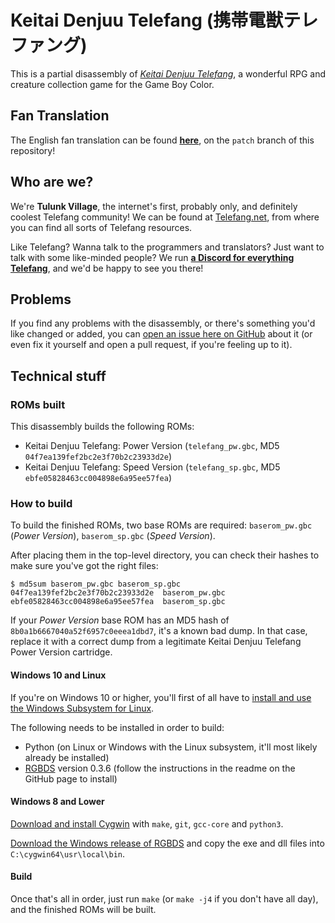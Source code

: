 # Keitai Denjuu Telefang (携帯電獣テレファング)

This is a partial disassembly of *[Keitai Denjuu Telefang](https://en.wikipedia.org/wiki/Keitai_Denj%C5%AB_Telefang)*, a wonderful RPG and creature collection game for the Game Boy Color.

## Fan Translation

The English fan translation can be found **[here](https://github.com/telefang/telefang/tree/patch)**, on the `patch` branch of this repository!

## Who are we?

We're **Tulunk Village**, the internet's first, probably only, and definitely coolest Telefang community! We can be found at [Telefang.net](http://telefang.net/), from where you can find all sorts of Telefang resources.

Like Telefang? Wanna talk to the programmers and translators? Just want to talk with some like-minded people? We run **[a Discord for everything Telefang](https://discord.gg/BMqRucb)**, and we'd be happy to see you there!

## Problems

If you find any problems with the disassembly, or there's something you'd like changed or added, you can [open an issue here on GitHub](https://github.com/telefang/telefang/issues) about it (or even fix it yourself and open a pull request, if you're feeling up to it).

## Technical stuff

### ROMs built

This disassembly builds the following ROMs:
* Keitai Denjuu Telefang: Power Version (`telefang_pw.gbc`, MD5 `04f7ea139fef2bc2e3f70b2c23933d2e`)
* Keitai Denjuu Telefang: Speed Version (`telefang_sp.gbc`, MD5 `ebfe05828463cc004898e6a95ee57fea`)

### How to build

To build the finished ROMs, two base ROMs are required: `baserom_pw.gbc` (*Power Version*), `baserom_sp.gbc` (*Speed Version*).

After placing them in the top-level directory, you can check their hashes to make sure you've got the right files:

```
$ md5sum baserom_pw.gbc baserom_sp.gbc
04f7ea139fef2bc2e3f70b2c23933d2e  baserom_pw.gbc
ebfe05828463cc004898e6a95ee57fea  baserom_sp.gbc
```

If your *Power Version* base ROM has an MD5 hash of `8b0a1b6667040a52f6957c0eeea1dbd7`, it's a known bad dump. In that case, replace it with a correct dump from a legitimate Keitai Denjuu Telefang Power Version cartridge.

#### Windows 10 and Linux

If you're on Windows 10 or higher, you'll first of all have to [install and use the Windows Subsystem for Linux](https://docs.microsoft.com/en-us/windows/wsl/install-win10).

The following needs to be installed in order to build:

* Python (on Linux or Windows with the Linux subsystem, it'll most likely already be installed)
* [RGBDS](https://github.com/rednex/rgbds#2-building-rgbds-from-source) version 0.3.6 (follow the instructions in the readme on the GitHub page to install)

#### Windows 8 and Lower

[Download and install Cygwin](http://cygwin.com/install.html) with `make`, `git`, `gcc-core` and `python3`.

[Download the Windows release of RGBDS](https://github.com/rednex/rgbds/releases/) and copy the exe and dll files into `C:\cygwin64\usr\local\bin`.

#### Build

Once that's all in order, just run `make` (or `make -j4` if you don't have all day), and the finished ROMs will be built.
